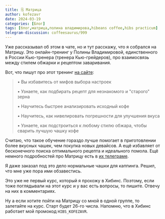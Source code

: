```yaml
---
title: 🗒 Матрица
author: kofezavr
date: 2024-03-19
categories: [Блог]
tags: [блог,матрица,полина владимирова,hibeans coffee,hibs practicum]
telegram-discussion: coffeesaurus/999
--- 
```

Уже рассказывал об этом в чате, но и тут расскажу, что я собрался на Матрицу. Это онлайн-тренинг у Полины Владимировой, единственного в России Кью-тренера (тренера Кью-грейдеров), про взаимосвязь между стилем обжарки и рецептом заваривания. 

Вот, что пишут про этот тренинг [на сайте](https://hibeanscoffee.ru/coffeemaths):

 > • Вы избавитесь от мифов выбора настроек
 > 
 > • Узнаете, как подбирать рецепт для незнакомого и "старого" зерна
 > 
 > • Научитесь быстрее анализировать исходный кофе
 > 
 > • Научитесь, как нивелировать погрешности для улучшения вкуса
 > 
 > • Узнаете, как подстроиться к любому стилю обжара, чтобы сварить лучшую чашку кофе

Считаю, что такое обучение гораздо лучше помогает в приготовлении более вкусных чашек, чем покупка новых девайсов. А ещё избавляет от бесконечного поиска оптимального рецепта и идеального помола. Ещё немного подробностей про Матрицу есть в [их телеграме](https://t.me/hibscoffeeclub/1011).

Я даже заказал под это дело нормальные чашки для каппинга. Решил, что мне уже пора ими обзавестись.

Это уже не первый курс, который я прохожу в Хибинс. Поэтому, если тоже поглядывали на этот курс и у вас есть вопросы, то пишите. Отвечу на них в комментариях. 

Ну а если хотите пойти на Матрицу со мной в одной группе, то залетайте на курс. Старт будет 26-го числа. Напомню, что в Хибинс работает мой промокод `HIBS_KOFEZAVR`.